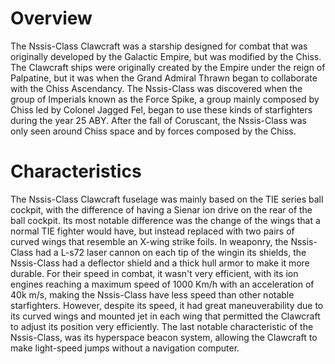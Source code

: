 # Overview

The Nssis-Class Clawcraft was a starship designed for combat that was originally developed by the Galactic Empire, but was modified by the Chiss.
The Clawcraft ships were originally created by the Empire under the reign of Palpatine, but it was when the Grand Admiral Thrawn began to collaborate with the Chiss Ascendancy.
The Nssis-Class was discovered when the group of Imperials known as the Force Spike, a group mainly composed by Chiss led by Colonel Jagged Fel, began to use these kinds of starfighters during the year 25 ABY.
After the fall of Coruscant, the Nssis-Class was only seen around Chiss space and by forces composed by the Chiss.

# Characteristics

The Nssis-Class Clawcraft fuselage was mainly based on the TIE series ball cockpit, with the difference of having a Sienar ion drive on the rear of the ball cockpit.
Its most notable difference was the change of the wings that a normal TIE fighter would have, but instead replaced with two pairs of curved wings that resemble an X-wing strike foils.
In weaponry, the Nssis-Class had a L-s72 laser cannon on each tip of the wingin its shields, the Nssis-Class had a deflector shield and a thick hull armor to make it more durable.
For their speed in combat, it wasn't very efficient, with its ion engines reaching a maximum speed of 1000 Km/h with an acceleration of 40k m/s, making the Nssis-Class have less speed than other notable starfighters.
However, despite its speed, it had great maneuverability due to its curved wings and mounted jet in each wing that permitted the Clawcraft to adjust its position very efficiently.
The last notable characteristic of the Nssis-Class, was its hyperspace beacon system, allowing the Clawcraft to make light-speed jumps without a navigation computer.
